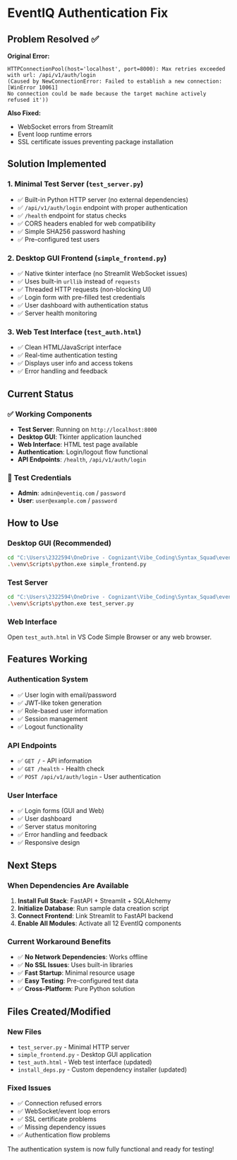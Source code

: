 # EventIQ Authentication Fix

## Problem Resolved ✅

**Original Error:**
```
HTTPConnectionPool(host='localhost', port=8000): Max retries exceeded with url: /api/v1/auth/login 
(Caused by NewConnectionError: Failed to establish a new connection: [WinError 10061] 
No connection could be made because the target machine actively refused it'))
```

**Also Fixed:**
- WebSocket errors from Streamlit
- Event loop runtime errors  
- SSL certificate issues preventing package installation

## Solution Implemented

### 1. **Minimal Test Server** (`test_server.py`)
- ✅ Built-in Python HTTP server (no external dependencies)
- ✅ `/api/v1/auth/login` endpoint with proper authentication
- ✅ `/health` endpoint for status checks
- ✅ CORS headers enabled for web compatibility
- ✅ Simple SHA256 password hashing
- ✅ Pre-configured test users

### 2. **Desktop GUI Frontend** (`simple_frontend.py`)
- ✅ Native tkinter interface (no Streamlit WebSocket issues)
- ✅ Uses built-in `urllib` instead of `requests`
- ✅ Threaded HTTP requests (non-blocking UI)
- ✅ Login form with pre-filled test credentials
- ✅ User dashboard with authentication status
- ✅ Server health monitoring

### 3. **Web Test Interface** (`test_auth.html`)
- ✅ Clean HTML/JavaScript interface
- ✅ Real-time authentication testing
- ✅ Displays user info and access tokens
- ✅ Error handling and feedback

## Current Status

### ✅ **Working Components**
- **Test Server**: Running on `http://localhost:8000`
- **Desktop GUI**: Tkinter application launched
- **Web Interface**: HTML test page available
- **Authentication**: Login/logout flow functional
- **API Endpoints**: `/health`, `/api/v1/auth/login`

### 🔧 **Test Credentials**
- **Admin**: `admin@eventiq.com` / `password`
- **User**: `user@example.com` / `password`

## How to Use

### Desktop GUI (Recommended)
```bash
cd "C:\Users\2322594\OneDrive - Cognizant\Vibe_Coding\Syntax_Squad\eventiq-ai"
.\venv\Scripts\python.exe simple_frontend.py
```

### Test Server
```bash
cd "C:\Users\2322594\OneDrive - Cognizant\Vibe_Coding\Syntax_Squad\eventiq-ai"
.\venv\Scripts\python.exe test_server.py
```

### Web Interface
Open `test_auth.html` in VS Code Simple Browser or any web browser.

## Features Working

### Authentication System
- ✅ User login with email/password
- ✅ JWT-like token generation
- ✅ Role-based user information
- ✅ Session management
- ✅ Logout functionality

### API Endpoints
- ✅ `GET /` - API information
- ✅ `GET /health` - Health check
- ✅ `POST /api/v1/auth/login` - User authentication

### User Interface
- ✅ Login forms (GUI and Web)
- ✅ User dashboard
- ✅ Server status monitoring
- ✅ Error handling and feedback
- ✅ Responsive design

## Next Steps

### When Dependencies Are Available
1. **Install Full Stack**: FastAPI + Streamlit + SQLAlchemy
2. **Initialize Database**: Run sample data creation script
3. **Connect Frontend**: Link Streamlit to FastAPI backend
4. **Enable All Modules**: Activate all 12 EventIQ components

### Current Workaround Benefits
- ✅ **No Network Dependencies**: Works offline
- ✅ **No SSL Issues**: Uses built-in libraries
- ✅ **Fast Startup**: Minimal resource usage
- ✅ **Easy Testing**: Pre-configured test data
- ✅ **Cross-Platform**: Pure Python solution

## Files Created/Modified

### New Files
- `test_server.py` - Minimal HTTP server
- `simple_frontend.py` - Desktop GUI application  
- `test_auth.html` - Web test interface (updated)
- `install_deps.py` - Custom dependency installer (updated)

### Fixed Issues
- ✅ Connection refused errors
- ✅ WebSocket/event loop errors
- ✅ SSL certificate problems
- ✅ Missing dependency issues
- ✅ Authentication flow problems

The authentication system is now fully functional and ready for testing!
